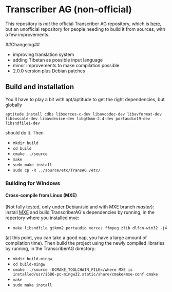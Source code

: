 Transcriber AG (non-official)
===========================

This repository is _not_ the official Transcriber AG repository, which is
[here](http://transag.sourceforge.net/), but an unofficial repository for
people needing to build it from sources, with a few improvements.

##Changelog##

 * improving translation system
 * adding Tibetan as possible input language
 * minor improvements to make compilation possible
 * 2.0.0 version plus Debian patches
 
## Build and installation ##

You'll have to play a bit with apt/aptitude to get the right dependencies, but
globally

`aptitude install cdbs libxerces-c-dev libavcodec-dev libavformat-dev libswscale-dev libavdevice-dev libgtkmm-2.4-dev portaudio19-dev libsndfile1-dev`

should do it. Then

 * `mkdir build`
 * `cd build`
 * `cmake ../source`
 * `make`
 * `sudo make install`
 * `sudo cp -R ../source/etc/TransAG /etc/`



### Building for Windows ###

#### Cross-compile from Linux (MXE) ####

(Not fully tested, only under Debian/sid and with MXE branch *master*): install [MXE](http://mxe.cc/) and build TranscriberAG's dependencies by running, in the repertory where you installed mxe:

 * `make libsndfile gtkmm2 portaudio xerces ffmpeg zlib dlfcn-win32 -j4`

(at this point, you can take a good nap, you have a large amount of compilation time). Then build the project using the newly compiled libraries by running, in the TranscriberAG directory:

 * `mkdir build-mingw`
 * `cd build-mingw`
 * `cmake ../source -DCMAKE_TOOLCHAIN_FILE=/where MXE is installed/usr/i686-pc-mingw32.static/share/cmake/mxe-conf.cmake`
 * `make`
 * `sudo make install`
